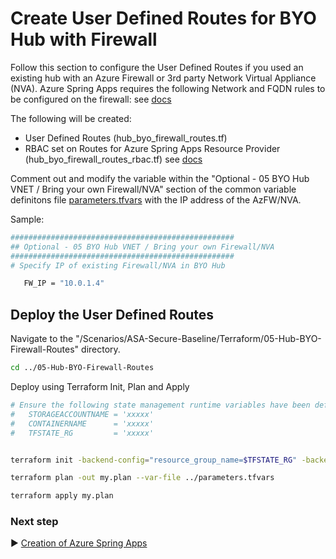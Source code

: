 # Create User Defined Routes for BYO Hub with Firewall

Follow this section to configure the User Defined Routes if you used an existing hub with an Azure Firewall or 3rd party Network Virtual Appliance (NVA). Azure Spring Apps requires the following Network and FQDN rules to be configured on the firewall: see [docs](https://learn.microsoft.com/en-us/azure/spring-apps/vnet-customer-responsibilities)

The following will be created:
* User Defined Routes (hub_byo_firewall_routes.tf)
* RBAC set on Routes for Azure Spring Apps Resource Provider (hub_byo_firewall_routes_rbac.tf) see [docs](https://learn.microsoft.com/en-us/azure/spring-apps/how-to-create-user-defined-route-instance#add-a-role-for-an-azure-spring-apps-resource-provider)


Comment out and modify the variable within the "Optional - 05 BYO Hub VNET / Bring your own Firewall/NVA" section of the common variable definitons file [parameters.tfvars](./parameters.tfvars) with the IP address of the AzFW/NVA.

Sample:

```bash
##################################################
## Optional - 05 BYO Hub VNET / Bring your own Firewall/NVA
##################################################
# Specify IP of existing Firewall/NVA in BYO Hub

   FW_IP = "10.0.1.4"

```
## Deploy the User Defined Routes

Navigate to the "/Scenarios/ASA-Secure-Baseline/Terraform/05-Hub-BYO-Firewall-Routes" directory. 

```bash
cd ../05-Hub-BYO-Firewall-Routes
```

Deploy using Terraform Init, Plan and Apply

```bash
# Ensure the following state management runtime variables have been defined:
#   STORAGEACCOUNTNAME = 'xxxxx'
#   CONTAINERNAME      = 'xxxxx'
#   TFSTATE_RG         = 'xxxxx'


terraform init -backend-config="resource_group_name=$TFSTATE_RG" -backend-config="storage_account_name=$STORAGEACCOUNTNAME" -backend-config="container_name=$CONTAINERNAME"
```

```bash
terraform plan -out my.plan --var-file ../parameters.tfvars
```

```bash
terraform apply my.plan
```

### Next step

:arrow_forward: [Creation of Azure Spring Apps](./06-LZ-SpringApps.md)